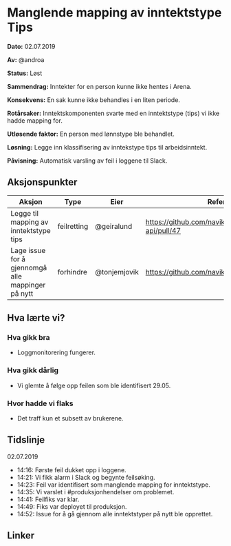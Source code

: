 # Manglende mapping av inntektstype Tips

**Dato:** 02.07.2019

**Av:** @androa

**Status:** Løst

**Sammendrag:** Inntekter for en person kunne ikke hentes i Arena.

**Konsekvens:** En sak kunne ikke behandles i en liten periode.

**Rotårsaker:** Inntektskomponenten svarte med en inntektstype (tips) vi ikke hadde
mapping for.

**Utløsende faktor:** En person med lønnstype ble behandlet.

**Løsning:** Legge inn klassifisering av inntekstype tips til arbeidsinntekt.

**Påvisning:** Automatisk varsling av feil i loggene til Slack.

## Aksjonspunkter

| Aksjon | Type | Eier | Referanse |
| ------ | ---- | ---- | --- |
| Legge til mapping av inntektstype tips | feilretting | @geiralund | https://github.com/navikt/dp-inntekt-api/pull/47 |
| Lage issue for å gjennomgå alle mappinger på nytt | forhindre | @tonjemjovik | https://github.com/navikt/dagpenger/issues/186 |

## Hva lærte vi?

### Hva gikk bra

- Loggmonitorering fungerer.

### Hva gikk dårlig

- Vi glemte å følge opp feilen som ble identifisert 29.05.

### Hvor hadde vi flaks

- Det traff kun et subsett av brukerene.

## Tidslinje

02.07.2019

- 14:16: Første feil dukket opp i loggene.
- 14:21: Vi fikk alarm i Slack og begynte feilsøking.
- 14:23: Feil var identifisert som manglende mapping for inntektstype.
- 14:35: Vi varslet i #produksjonhendelser om problemet.
- 14:41: Feilfiks var klar.
- 14:49: Fiks var deployet til produksjon.
- 14:52: Issue for å gå gjennom alle inntektstyper på nytt ble opprettet.

## Linker
